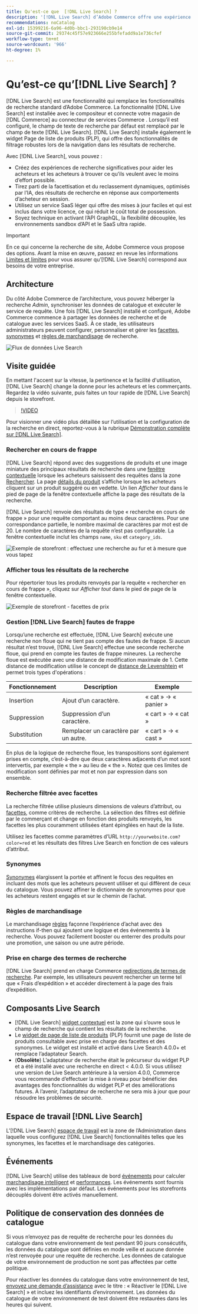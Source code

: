 ```yaml
---
title: Qu'est-ce que  [!DNL Live Search] ?
description: '[!DNL Live Search] d’Adobe Commerce offre une expérience de recherche rapide, pertinente et intuitive.'
recommendations: noCatalog
exl-id: 15399216-6a96-4d0b-bbc1-293190cb9e14
source-git-commit: 29374c45f57e923666e255bfefadd9a1e736cfef
workflow-type: tm+mt
source-wordcount: '966'
ht-degree: 1%

---
```


# Qu’est-ce qu’[!DNL Live Search] ?

[!DNL Live Search] est une fonctionnalité qui remplace les fonctionnalités de recherche standard d’Adobe Commerce. La fonctionnalité [!DNL Live Search] est installée avec le compositeur et connecte votre magasin de [!DNL Commerce] au connecteur de services Commerce [](../landing/saas.md). Lorsqu’il est configuré, le champ de texte de recherche par défaut est remplacé par le champ de texte [!DNL Live Search]. [!DNL Live Search] installe également le widget Page de liste de produits (PLP), qui offre des fonctionnalités de filtrage robustes lors de la navigation dans les résultats de recherche.

Avec [!DNL Live Search], vous pouvez :

- Créez des expériences de recherche significatives pour aider les acheteurs et les acheteurs à trouver ce qu’ils veulent avec le moins d’effort possible.
- Tirez parti de la facettisation et du reclassement dynamiques, optimisés par l’IA, des résultats de recherche en réponse aux comportements d’acheteur en session.
- Utilisez un service SaaS léger qui offre des mises à jour faciles et qui est inclus dans votre licence, ce qui réduit le coût total de possession.
- Soyez technique en activant l’API GraphQL, la flexibilité découplée, les environnements sandbox d’API et le SaaS ultra rapide.

>[!IMPORTANT]
>
>En ce qui concerne la recherche de site, Adobe Commerce vous propose des options. Avant la mise en œuvre, passez en revue les informations [Limites et limites](boundaries-limits.md) pour vous assurer qu’[!DNL Live Search] correspond aux besoins de votre entreprise.

## Architecture

Du côté Adobe Commerce de l’architecture, vous pouvez héberger la recherche *Admin*, synchroniser les données de catalogue et exécuter le service de requête. Une fois [!DNL Live Search] installé et configuré, Adobe Commerce commence à partager les données de recherche et de catalogue avec les services SaaS. À ce stade, les utilisateurs administrateurs peuvent configurer, personnaliser et gérer les [facettes](facets.md), [synonymes](synonyms.md) et [règles de marchandisage](category-merch.md) de recherche.

![Flux de données Live Search](assets/ls-cs-data-flow.png)

## Visite guidée

En mettant l&#39;accent sur la vitesse, la pertinence et la facilité d&#39;utilisation, [!DNL Live Search] change la donne pour les acheteurs et les commerçants. Regardez la vidéo suivante, puis faites un tour rapide de [!DNL Live Search] depuis le storefront.

>[!VIDEO](https://video.tv.adobe.com/v/3418797?learn=on)

Pour visionner une vidéo plus détaillée sur l’utilisation et la configuration de la recherche en direct, reportez-vous à la rubrique [Démonstration complète sur [!DNL Live Search]](https://experienceleague.adobe.com/en/docs/commerce-learn/tutorials/getting-started/capabilities/live-search-full-demonstration).

### Rechercher en cours de frappe

[!DNL Live Search] répond avec des suggestions de produits et une image miniature des principaux résultats de recherche dans une [fenêtre contextuelle](storefront-popover.md) lorsque les acheteurs saisissent des requêtes dans la zone [Rechercher](https://experienceleague.adobe.com/en/docs/commerce-admin/catalog/catalog/search/search). La page [détails du produit](https://experienceleague.adobe.com/en/docs/commerce-admin/start/storefront/storefront) s’affiche lorsque les acheteurs cliquent sur un produit suggéré ou en vedette. Un lien _Afficher tout_ dans le pied de page de la fenêtre contextuelle affiche la page des résultats de la recherche.

[!DNL Live Search] renvoie des résultats de type « recherche en cours de frappe » pour une requête comportant au moins deux caractères. Pour une correspondance partielle, le nombre maximal de caractères par mot est de 20. Le nombre de caractères de la requête n’est pas configurable. La fenêtre contextuelle inclut les champs `name`, `sku` et `category_ids`.

![Exemple de storefront : effectuez une recherche au fur et à mesure que vous tapez](assets/storefront-search-as-you-type.png)

### Afficher tous les résultats de la recherche

Pour répertorier tous les produits renvoyés par la requête « rechercher en cours de frappe », cliquez sur _Afficher tout_ dans le pied de page de la fenêtre contextuelle.

![Exemple de storefront - facettes de prix](assets/storefront-view-all-search-results.png)

### Gestion [!DNL Live Search] fautes de frappe

Lorsqu’une recherche est effectuée, [!DNL Live Search] exécute une recherche non floue qui ne tient pas compte des fautes de frappe. Si aucun résultat n’est trouvé, [!DNL Live Search] effectue une seconde recherche floue, qui prend en compte les fautes de frappe mineures. La recherche floue est exécutée avec une distance de modification maximale de 1. Cette distance de modification utilise le concept de [distance de Levenshtein](https://en.wikipedia.org/wiki/Levenshtein_distance) et permet trois types d&#39;opérations :

| Fonctionnement | Description | Exemple |
|---|---|---|
| Insertion | Ajout d’un caractère. | « cat » -> « panier » |
| Suppression | Suppression d’un caractère. | « cart » -> « cat » |
| Substitution | Remplacer un caractère par un autre. | « cart » -> « cast » |

En plus de la logique de recherche floue, les transpositions sont également prises en compte, c’est-à-dire que deux caractères adjacents d’un mot sont intervertis, par exemple « the » au lieu de « the ». Notez que ces limites de modification sont définies par mot et non par expression dans son ensemble.

### Recherche filtrée avec facettes

La recherche filtrée utilise plusieurs dimensions de valeurs d’attribut, ou [facettes](facets.md), comme critères de recherche. La sélection des filtres est définie par le commerçant et change en fonction des produits renvoyés, les facettes les plus couramment utilisées étant épinglées en haut de la liste.

Utilisez les facettes comme paramètres d’URL `http://yourwebsite.com?color=red` et les résultats des filtres Live Search en fonction de ces valeurs d’attribut.

### Synonymes

[Synonymes](synonyms.md) élargissent la portée et affinent le focus des requêtes en incluant des mots que les acheteurs peuvent utiliser et qui diffèrent de ceux du catalogue. Vous pouvez affiner le dictionnaire de synonymes pour que les acheteurs restent engagés et sur le chemin de l’achat.

### Règles de marchandisage

Le marchandisage [règles](rules.md) façonne l’expérience d’achat avec des instructions if-then qui ajoutent une logique et des événements à la recherche. Vous pouvez facilement booster ou enterrer des produits pour une promotion, une saison ou une autre période.

### Prise en charge des termes de recherche

[!DNL Live Search] prend en charge Commerce [redirections de termes de recherche](https://experienceleague.adobe.com/en/docs/commerce-admin/catalog/catalog/search/search-terms). Par exemple, les utilisateurs peuvent rechercher un terme tel que « Frais d’expédition » et accéder directement à la page des frais d’expédition.

## Composants Live Search

- [!DNL Live Search] [widget contextuel](storefront-popover.md) est la zone qui s’ouvre sous le champ de recherche qui contient les résultats de la recherche.
- Le [widget de page de liste de produits](plp-styling.md) (PLP) fournit une page de liste de produits consultable avec prise en charge des facettes et des synonymes. Le widget est installé et activé dans Live Search 4.0.0+ et remplace l’adaptateur Search.
- (**Obsolète**) L’adaptateur de recherche était le précurseur du widget PLP et a été installé avec une recherche en direct &lt; 4.0.0. Si vous utilisez une version de Live Search antérieure à la version 4.0.0, Commerce vous recommande d’effectuer la mise à niveau pour bénéficier des avantages des fonctionnalités du widget PLP et des améliorations futures. À l’avenir, l’adaptateur de recherche ne sera mis à jour que pour résoudre les problèmes de sécurité.

## Espace de travail [!DNL Live Search]

L’[!DNL Live Search] [espace de travail](workspace.md) est la zone de l’Administration dans laquelle vous configurez [!DNL Live Search] fonctionnalités telles que les synonymes, les facettes et le marchandisage des catégories.

## Événements

[!DNL Live Search] utilise des tableaux de bord [événements](events.md) pour calculer [marchandisage intelligent](category-merch.md) et [performances](performance.md). Les événements sont fournis avec les implémentations par défaut. Les événements pour les storefronts découplés doivent être activés manuellement.

## Politique de conservation des données de catalogue

Si vous n’envoyez pas de requête de recherche pour les données du catalogue dans votre environnement de test pendant 90 jours consécutifs, les données du catalogue sont définies en mode veille et aucune donnée n’est renvoyée pour une requête de recherche. Les données de catalogue de votre environnement de production ne sont pas affectées par cette politique.

Pour réactiver les données du catalogue dans votre environnement de test, [envoyez une demande d’assistance](https://experienceleague.adobe.com/en/docs/commerce-knowledge-base/kb/help-center-guide/magento-help-center-user-guide#experience-league-start-page) avec le titre : « Réactiver le [!DNL Live Search] » et incluez les identifiants d’environnement. Les données du catalogue de votre environnement de test doivent être restaurées dans les heures qui suivent.
